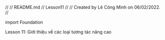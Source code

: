 //
//  README.md
//  Lesson11
//
//  Created by Lê Công Minh on 06/02/2022.
//

import Foundation

Lesson 11: Giới thiệu về các loại tương tác nâng cao

